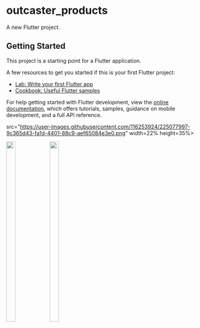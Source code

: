 # outcaster_products

A new Flutter project.

## Getting Started

This project is a starting point for a Flutter application.

A few resources to get you started if this is your first Flutter project:

- [Lab: Write your first Flutter app](https://docs.flutter.dev/get-started/codelab)
- [Cookbook: Useful Flutter samples](https://docs.flutter.dev/cookbook)

For help getting started with Flutter development, view the
[online documentation](https://docs.flutter.dev/), which offers tutorials,
samples, guidance on mobile development, and a full API reference.




  <p float="center">

 src="https://user-images.githubusercontent.com/116253924/225077997-9c365d43-fa1d-4401-88c9-aef65084e3e0.png" width=22% height=35%>
  

  <img src="https://user-images.githubusercontent.com/116253924/225078037-e339db26-b101-4c5e-a677-c81578132fd4.png" width=22% height=35%>


  
  <img src="https://user-images.githubusercontent.com/116253924/225078062-0edff514-36e6-4c72-a6d4-31000d158121.png" width=22% height=35%>
  
  
<!--   
  
  
  <img src="https://user-images.githubusercontent.com/115551640/214288047-3ab7b6b1-2ae9-4f74-9a04-42f4fb88a063.png" width=22% height=35%>
  -->


  </p>
